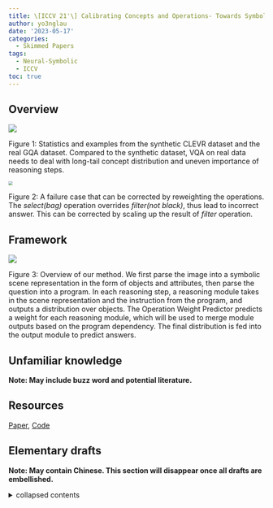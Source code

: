 ```yaml
---
title: \[ICCV 21'\] Calibrating Concepts and Operations- Towards Symbolic Reasoning on Real Images
author: yo3nglau
date: '2023-05-17'
categories:
  - Skimmed Papers
tags:
  - Neural-Symbolic
  - ICCV
toc: true
---
```


## Overview

![](https://s1.ax1x.com/2023/05/18/p9fBcCR.png)

Figure 1: Statistics and examples from the synthetic CLEVR dataset and the real GQA dataset. Compared to the synthetic dataset, VQA on real data needs to deal with long-tail concept distribution and uneven importance of reasoning steps.

<img src="https://s1.ax1x.com/2023/05/18/p9fBrE4.png" style="zoom:50%;">

Figure 2: A failure case that can be corrected by reweighting the operations. The *select(bag)* operation overrides *filter(not black)*, thus lead to incorrect answer. This can be corrected by scaling up the result of *filter* operation.

## Framework


![](https://s1.ax1x.com/2023/05/18/p9fBy59.png)

Figure 3: Overview of our method. We first parse the image into a symbolic scene representation in the form of objects and attributes, then parse the question into a program. In each reasoning step, a reasoning module takes in the scene representation and the instruction from the program, and outputs a distribution over objects. The Operation Weight Predictor predicts a weight for each reasoning module, which will be used to merge module outputs based on the program dependency. The final distribution is fed into the output module to predict answers.

## Unfamiliar knowledge

**Note: May include buzz word and potential literature.**

## Resources

[Paper](https://openaccess.thecvf.com/content/ICCV2021/papers/Li_Calibrating_Concepts_and_Operations_Towards_Symbolic_Reasoning_on_Real_Images_ICCV_2021_paper.pdf), [Code](https://github.com/Lizw14/CaliCO)

## Elementary drafts

**Note: May contain Chinese. This section will disappear once all drafts are embellished.**

<details>
	<summary>collapsed contents</summary>
		something
		<br>
		一些草稿
</details>
